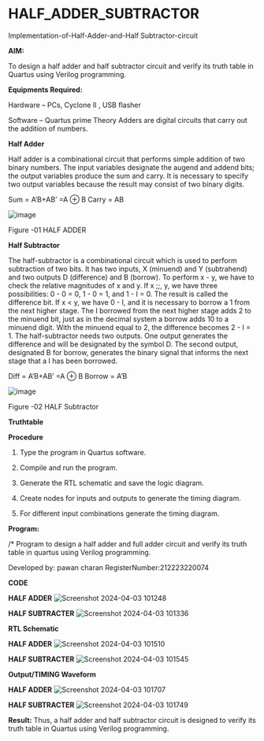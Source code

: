 # HALF_ADDER_SUBTRACTOR

Implementation-of-Half-Adder-and-Half Subtractor-circuit

**AIM:**

To design a half adder and half subtractor circuit and verify its truth table in Quartus using Verilog programming.

**Equipments Required:**

Hardware – PCs, Cyclone II , USB flasher 

Software – Quartus prime Theory Adders are digital circuits that carry out the addition of numbers.

**Half Adder**

Half adder is a combinational circuit that performs simple addition of two binary numbers. The input variables designate the augend and addend bits; the output variables produce the sum and carry. It is necessary to specify two output variables because the result may consist of two binary digits.

Sum = A’B+AB’ =A ⊕ B Carry = AB

![image](https://github.com/naavaneetha/HALF_ADDER_SUBTRACTOR/assets/154305477/bd4a0b2c-cdbc-4184-ab08-81578f121e1f)

Figure -01 HALF ADDER

**Half Subtractor**

The half-subtractor is a combinational circuit which is used to perform subtraction of two bits. It has two inputs, X (minuend) and Y (subtrahend) and two outputs D (difference) and B (borrow). To perform x - y, we have to check the relative magnitudes of x and y. If x ;;, y, we have three possibilities: 0 - 0 = 0, 1 - 0 = 1, and 1 - I = 0. The result is called the difference bit. If x < y, we have 0 - I, and it is necessary to borrow a 1 from the next higher stage. The I borrowed from the next higher stage adds 2 to the minuend bit, just as in the decimal system a borrow adds 10 to a minuend digit. With the minuend equal to 2, the difference becomes 2 - I = 1. The half-subtractor needs two outputs. One output generates the difference and will be designated by the symbol D. The second output, designated B for borrow, generates the binary signal that informs the next stage that a I has been borrowed. 

Diff = A’B+AB’ =A ⊕ B
Borrow = A’B

 ![image](https://github.com/naavaneetha/HALF_ADDER_SUBTRACTOR/assets/154305477/d76b099c-513f-4e7c-843a-e2fd028a531a)

Figure -02 HALF Subtractor

**Truthtable**

**Procedure**

1.	Type the program in Quartus software.

2.	Compile and run the program.

3.	Generate the RTL schematic and save the logic diagram.

4.	Create nodes for inputs and outputs to generate the timing diagram.

5.	For different input combinations generate the timing diagram.


**Program:**

/* Program to design a half adder and full adder circuit and verify its truth table in quartus using Verilog programming.

Developed by: pawan charan
RegisterNumber:212223220074

**CODE**

**HALF ADDER**
![Screenshot 2024-04-03 101248](https://github.com/pawan2006-png/HALF_ADDER_SUBTRACTOR/assets/150067867/9f25dcab-174e-4ad7-b6ef-417c46ef7e3d)

**HALF SUBTRACTER**
![Screenshot 2024-04-03 101336](https://github.com/pawan2006-png/HALF_ADDER_SUBTRACTOR/assets/150067867/c36c01ca-b395-4338-964e-5c3e532aecfa)

**RTL Schematic**

**HALF ADDER**
![Screenshot 2024-04-03 101510](https://github.com/pawan2006-png/HALF_ADDER_SUBTRACTOR/assets/150067867/dc62b3dc-037d-496e-a6d1-3bbf0fcf34ec)

**HALF SUBTRACTER**
![Screenshot 2024-04-03 101545](https://github.com/pawan2006-png/HALF_ADDER_SUBTRACTOR/assets/150067867/050e7cd6-783e-49cd-ba98-22e7f46bf86f)

**Output/TIMING Waveform**

**HALF ADDER**
![Screenshot 2024-04-03 101707](https://github.com/pawan2006-png/HALF_ADDER_SUBTRACTOR/assets/150067867/580902dc-e378-42fe-9f65-ecc20e73aa2a)

**HALF SUBTRACTER**
![Screenshot 2024-04-03 101749](https://github.com/pawan2006-png/HALF_ADDER_SUBTRACTOR/assets/150067867/a55b7cf3-6bee-49d8-be49-5206771c0c46)

**Result:**
Thus, a half adder and half subtractor circuit is designed to verify its truth table in Quartus using Verilog programming.
